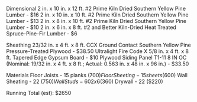 Dimensional
2 in. x 10 in. x 12 ft. #2 Prime Kiln Dried Southern Yellow Pine Lumber - $16
2 in. x 10 in. x 10 ft. #2 Prime Kiln Dried Southern Yellow Pine Lumber - $13
2 in. x  8 in. x 10 ft. #2 Prime Kiln Dried Southern Yellow Pine Lumber - $10
2 in. x 6 in. x 8 ft. #2 and Better Kiln-Dried Heat Treated Spruce-Pine-Fir Lumber - $6

Sheathing
23/32 in. x 4 ft. x 8 ft. CCX Ground Contact Southern Yellow Pine Pressure-Treated Plywood - $38.50
Ultralight Fire Code X 5/8 in. x 4 ft. x 8 ft. Tapered Edge Gypsum Board - $10
Plywood Siding Panel T1-11 8 IN OC (Nominal: 19/32 in. x 4 ft. x 8 ft.; Actual: 0.563 in. x 48 in. x 96 in.) - $33.50

Materials
Floor Joists - 15 planks ($700)
Floor Sheeting - 15 sheets ($600)
Wall Sheating - 22 ($750)
Wall Studs - 60 2x6 ($360)
Drywall - 22 ($220)

Running Total (est): $2650
